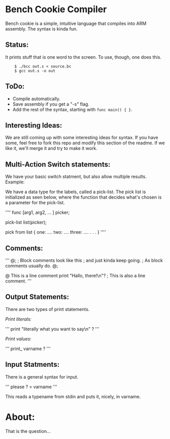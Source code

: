 Bench Cookie Compiler
=====================
Bench cookie is a simple, intuitive language that compiles into ARM assembly.
The syntax is kinda fun.

Status:
-------
It prints stuff that is one word to the screen. To use, though, one does this.

```
    $ ./bcc out.s < source.bc
    $ gcc out.s -o out
```

ToDo:
-----
 * Compile automatically.
 * Save assembly if you get a "-s" flag.
 * Add the rest of the syntax, starting with `func main() { }`.

Interesting Ideas:
------------------
We are still coming up with some interesting ideas for syntax. If you have some,
feel free to fork this repo and modify this section of the readme. If we like it,
we'll merge it and try to make it work.

Multi-Action Switch statements:
-------------------------------
We have your basic switch statment, but also allow multiple results.
Example:

We have a data type for the labels, called a pick-list. The pick list is initialized as seen below, where
the function that decides what's chosen is a parameter for the pick-list.
 
''''
func [arg1, arg2, ... ] picker;

pick-list list(picker);

pick from list {
  one: 
    ....
  two:
    ....
  three:
    ....
  .
  .
  .
}
''''

Comments:
---------
'''
 @;
  ; Block comments look like this
  ; and just kinda keep going.
  ; As block comments usually do.
 @;

@ This is a line comment
print "Hallo, there!\n"?
; This is also a line comment.
'''

Output Statements:
-----------------
There are two types of print statements.

*Print literals:*

'''
 print "literally what you want to say\n" ?
'''

*Print values:*

'''
 print_<typename> varname ?
'''

Input Statments:
----------------
There is a general syntax for input.

'''
<typename> please ? > varname
'''

This reads a typename from stdin and puts it, nicely, in varname.


About:
======
That is the question...
